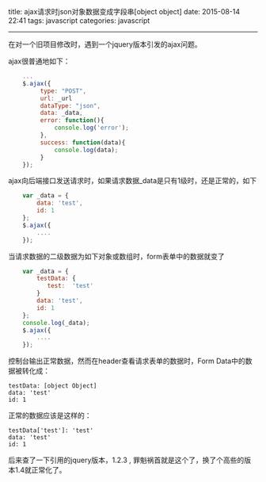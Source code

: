 title: ajax请求时json对象数据变成字段串[object object]
date: 2015-08-14 22:41
tags: javascript
categories: javascript

---

在对一个旧项目修改时，遇到一个jquery版本引发的ajax问题。

ajax很普通地如下：

```javascript
    ...
	$.ajax({
	     type: "POST",
	     url: _url
	     dataType: "json",
	     data: _data,
	     error: function(){
	         console.log('error');
	     },
	     success: function(data){
	         console.log(data);
	     }
	});
```

ajax向后端接口发送请求时，如果请求数据_data是只有1级时，还是正常的，如下


```javascript
	var _data = {
	    data: 'test',
	    id: 1
	};
	$.ajax({
	    ....   
	});
```

当请求数据的二级数据为如下对象或数组时，form表单中的数据就变了

```javascript
	var _data = {
	    testData: {
	       test:  'test'
	    }
	    data: 'test',
	    id: 1
	}; 
	console.log(_data);
	$.ajax({
	    ....   
	});
```

控制台输出正常数据，然而在header查看请求表单的数据时，Form Data中的数据被转化成：

```
testData: [object Object]
data: 'test'
id: 1
```

正常的数据应该是这样的：

```
testData['test']: 'test'
data: 'test'
id: 1
```

后来查了一下引用的jquery版本，1.2.3 ,  罪魁祸首就是这个了，换了个高些的版本1.4就正常化了。